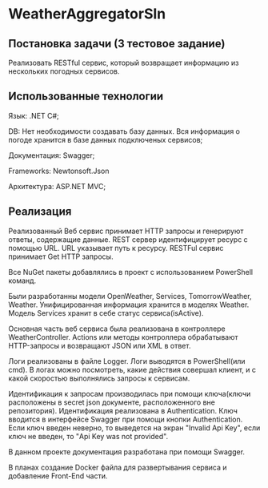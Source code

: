 # WeatherAggregatorSln
## Постановка задачи (3 тестовое задание)
Реализовать RESTful сервис, который возвращает информацию из нескольких погодных сервисов.

## Использованные технологии
Язык: .NET C#;

DB: Нет необходимости создавать базу данных. Вся информация о погоде хранится в базе данных подключеных сервисов;

Документация: Swagger;

Frameworks: Newtonsoft.Json

Архитектура: ASP.NET MVC;

## Реализация
Реализованный Веб сервис принимает HTTP запросы и генерируют ответы, содержащие данные. REST сервер идентифицирует ресурс с помощью URL. URL указывает путь к ресурсу.
RESTFul сервис принимает Get HTTP запросы.

Все NuGet пакеты добавлялись в проект с использованием PowerShell команд.

Были разработанны модели OpenWeather, Services, TomorrowWeather, Weather. Унифицированная информация хранится в моделях Weather. Модель Services хранит в себе статус сервиса(isActive).

Основная часть веб сервиса была реализована в контроллере WeatherController. Actions или методы контроллера обрабатывают HTTP-запросы и возвращают JSON или XML в ответ.

Логи реализованы в файле Logger. Логи выводятся в PowerShell(или cmd). В логах можно посмотреть, какие действия совершал клиент, и с какой скоростью выполнялись запросы к сервисам. 

Идентификация к запросам производилась при помощи ключа(ключи расположены в secret json документе, расположенного вне репозитория). Идентификация реализована в Authentication.
Ключ вводится в интерфейсе Swagger при помощи кнопки Authentication. Если ключ введен неверно, то выведется на экран "Invalid Api Key", если ключ не введен, то "Api Key was not provided".

В данном проекте документация разработана при помощи Swagger.

В планах создание Docker файла для развертывания сервиса и добавление Front-End части.
